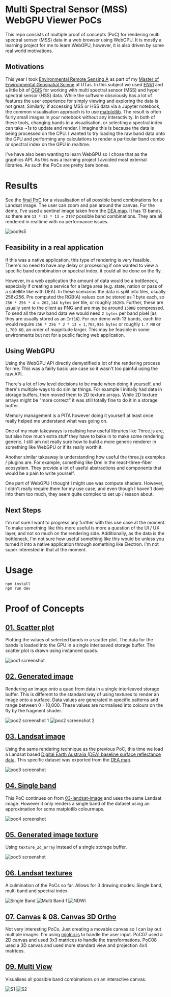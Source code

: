 # Multi Spectral Sensor (MSS) WebGPU Viewer PoCs

This repo consists of multiple proof of concepts (PoC) for rendering multi spectral sensor (MSS) data in a web browser using WebGPU.
It is mostly a learning project for me to learn WebGPU, however, it is also driven by some real world motivations.

## Motivations

This year I took [Environmental Remote Sensing A](https://www.utas.edu.au/courses/cse/units/kgg542-environmental-remote-sensing-a) as part of my [Master of Environmental Geospatial Sciene](https://www.utas.edu.au/study/postgraduate/environmental-geospatial-sciences) at UTas. In this subject we used [ENVI](https://www.nv5geospatialsoftware.com/Products/ENVI) and a little bit of [QGIS](https://www.qgis.org/) for working with multi spectral sensor (MSS) and hyper spectral sensor (HSS) data. While the software obsviously has a lot of features the user experience for simply viewing and exploring the data is not great. Similarly, if accessing MSS or HSS data via a Jupyter notebook, the common visualisation approach is to use [matplotlib](https://matplotlib.org/). The result is often fairly small images in your notebook without any interactivity. In both of these tools, changing bands in a visualisation, or selecting a spectral index can take ~1s to update and render. I imagine this is because the data is being processed on the CPU. I wanted to try loading the raw band data onto the GPU and performing any calculations to render a particular band combo or spectral index on the GPU in realtime.

I've have also been wanting to learn WebGPU so I chose that as the graphics API. As this was a learning project I avoided most external libraries. As such the PoCs are pretty bare bones.

# Results

See the [final PoC](https://mss-webgpu-viewer-poc.vercel.app/09-multi-view/) for a visualisation of all possible band combinations for a Landsat image. The user can zoom and pan around the canvas. For the demo, I've used a sentinel image taken from the [DEA map](https://maps.dea.ga.gov.au/#share=s-02TACjEp7EBe0FBXTOYPXvGts7f). It has 13 bands, so there are `13 * 13 * 13 = 2197` possible band combinations. They are all rendered in realtime with no performance issues.

![poc9s5](09-multi-view/screenshots/s5.png)

## Feasibility in a real application

If this was a native application, this type of rendering is very feasible. There's no need to have any delay or processing if one wanted to view a specific band combination or spectral index, it could all be done on the fly.

However, in a web application the amount of data would be a bottleneck, especially if creating a service for a large area (e.g. state, nation or pass of a satellite like with DEA). In these scenarios the data is split into tiles, usually 256x256. Pre computed the RGB(A) values can be stored as 1 byte each, so `256 * 256 * 4 = 262,144 bytes` per tile, or roughly `262KB`. Further, these are usually sent to the client as PNG and are may be around `150KB` compressed. To send all the raw band data we would need `2 bytes` per band pixel (as they are usually stored as an `Int16`). For our demo with 13 bands, each tile would require `256 * 256 * 2 * 13 = 1,703,936 bytes` or roughly `1.7 MB` or `1,700 KB`, an order of magnitude larger. This may be feasible in some environments but not for a public facing web application.

## Using WebGPU

Using the WebGPU API directly demystified a lot of the rendering process for me. This was a fairly basic use case so it wasn't too painful using the raw API.

There's a lot of low level decisions to be made when doing it yourself, and there's multiple ways to do similar things. For example I initially had data in storage buffers, then moved them to 2D texture arrays. While 2D texture arrays might be "more correct" it was still totally fine to do it in a storage buffer.

Memory management is a PITA however doing it yourself at least once really helped me understand what was going on.

One of my main takeaways is realising how useful libraries like Three.js are, but also how much extra stuff they have to bake in to make some rendering generic. I still am not really sure how to build a more generic renderer in something like WebGPU or if its really worth it.

Another similar takeaway is understanding how useful the three.js examples / plugins are. For example, something like Drei in the react-three-fiber ecosystem. They provide a lot of useful abstractions and components that would be a pain to write yourself.

One part of WebGPU I thought I might use was compute shaders. However, I didn't really require them for my use case, and even though I haven't dove into them too much, they seem quite complex to set up / reason about.

## Next Steps

I'm not sure I want to progress any further with this use case at the moment. To make something like this more useful is more a question of the UI / UX layer, and not so much on the rendering side. Additionally, as the data is the bottleneck, I'm not sure how useful something like this would be unless you turned it into a native application through something like Electron. I'm not super interested in that at the moment.


# Usage

```
npm install
npm run dev
```

# Proof of Concepts

## [01. Scatter plot](01-scatter-plot/)

Plotting the values of selected bands in a scatter plot. The data for the bands is loaded into the GPU in a single interleaved storage buffer. The scatter plot is drawn using instanced quads.

![poc1 screenshot](01-scatter-plot/screenshots/s1.png)

## [02. Generated image](02-generated-image/)

Rendering an image onto a quad from data in a single interleaved storage buffer. This is different to the standard way of using textures to render an image onto a surface. Data values are generated in specific patterns and range between 0 - 10,000. These values are normalised into colours on the fly by the fragment shader.

![poc2 screenshot 1](02-generated-image/screenshots/s1.png)
![poc2 screenshot 2](02-generated-image/screenshots/s2.png)

## [03. Landsat image](03-landsat-image/)

Using the same rendering technique as the previous PoC, this time we load a Landsat based [Digital Earth Australia (DEA) baseline surface reflectance data](https://www.ga.gov.au/scientific-topics/dea/dea-data-and-products/dea-surface-reflectance). This specific dataset was exported from the [DEA map](https://maps.dea.ga.gov.au/#share=s-02TACjEp7EBe0FBXTOYPXvGts7f).

![poc3 screenshot](03-landsat-image/screenshots/mine.png)

## [04. Single band](04-single-band/)

This PoC continues on from [03-landsat-image](03-landsat-image) and uses the same Landsat image. However it only renders a single band of the dataset using an approximation for some matplotlib colourmaps.

![poc4 screenshot](04-single-band/screenshots/s1.png)

## [05. Generated image texture](05-generated-image-texture/)

Using `texture_2d_array` instead of a single storage buffer.

![poc5 screenshot](05-generated-image-texture/screenshots/s1.png)

## [06. Landsat textures](06-landsat-textures/)

A culmination of the PoCs so far. Allows for 3 drawing modes: Single band, multi band and spectral index.

![Single Band](06-landsat-textures/screenshots/s1.png)
![Multi Band 1](06-landsat-textures/screenshots/s3.png)
![NDWI](06-landsat-textures/screenshots/s5.png)

## [07. Canvas](07-canvas/) & [08. Canvas 3D Ortho](08-canvas-3d-ortho/)

Not very interesting PoCs. Just creating a movable canvas so I can lay out multiple images. I'm using
[mjolnir.js](https://github.com/uber-web/mjolnir.js) to handle the user input. PoC07 used a 2D canvas
and used 3x3 matrices to handle the transformations. PoC08 used a 3D canvas and used more standard
view and projection 4x4 matrices.

## [09. Multi View](09-multi-view/)

Visualises all possible band combinations on an interactive canvas.

![S1](09-multi-view/screenshots/s1.png)
![S2](09-multi-view/screenshots/s2.png)
